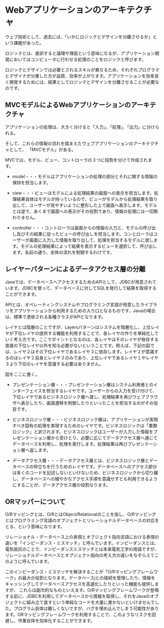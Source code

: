 # Webアプリケーションのアーキテクチャ

ウェブ技術として、過去には、「いかにロジックとデザインを分離させるか」という課題があった。

ロジックとは、直訳すると論理や理屈という意味になるが、アプリケーション開発においてはコンピュータに行わせる処理のことをロジックと呼びます。


ロジックとデザインでは必要とされるスキルが異なるため、それぞれプログラマとデザイナが分業した方が品質、効率が上がります。アプリケーションを効率良く開発するためには、結果としてロジックとデザインを分離させることが必要なのです。


## MVCモデルによるWebアプリケーションのアーキテクチャ

アプリケーションの処理は、大きく分けると「入力」、「処理」、「出力」に分けられる。

そして、これらの情報の流れを踏まえたウェブアプリケーションのアーキテクチャとして、
「MVCモデル」がある。

MVCでは、モデル、ビュー、コントローラの３つに役割を分けて作成されます。

* model・・・モデルはアプリケーションの処理の部分とそれに関する情報の保持を担当します。

* view・・・ビューはモデルによる処理結果の画面への表示を担当します。処理結果自体はモデルが持っているので、ビューがモデルから処理結果を取り出して、ユーザーが見やすいように整形した上で画面へ表示します。モデルとは逆で、あくまで画面への表示がその役割であり、情報の処理には一切関わりません。

* controller・・・コントローラは画面からの情報の入力と、モデルの呼び出し及びその結果に従ったビューの呼び出しを担当します。コンとローラはユーザーが画面に入力した情報を取り出して、処理を担当するモデルに渡します。モデルの処理結果によって結果を表示するビューを選択して、呼び出します。名前の通り、全体の流れを制御するわけです。

## レイヤーパターンによるデータアクセス層の分離

Javaでは、データベースへアクセスするためのAPIとして、JDBCが用意されています。JDBCを使って、データベースに対してSQLを発行して結果を取得することができます。


APIとは、オペレーティングシステムやプログラミング言語が用意したライブラリをアプリケーションから利用するための入り口となるものです、Javaの場合は、標準で憑依される各種クラスがAPIとなります。

レイヤとは階層のことですが、Layersパターンはシステムを階層化し、上位レイヤが下位レイヤの提供する機能を利用することで、各レイヤの作りを単純化していく考え方です。ここでポイントとなるのは、各レイヤはそのレイヤが依存する直接の下位レイヤ以外を知る必要がないということです。例えば、下記の図では、レイヤ２はその下位レイヤであるレイヤ３に依存します。レイヤ２が意識するのはレイヤ２自身とレイヤ３のみであり、上位レイヤであるレイヤ１やレイヤ３より下位のレイヤを意識する必要はありません。

図をここに書く。

* プレゼンテーション層・・・プレゼンテーション層はシステム利用者とのインターフェイスを担当するレイヤです。ユーザーからの入力を受け付けて、下位レイヤであるビジネスロジック層へ渡し、処理結果を再びウェブブラウザへ表示したり、画面遷移を制御したりといったことを担当するのがその役目です。

* ビジネスロジック層・・・ビジネスロジック層は、アプリケーションが実現すべき固有の処理を実現するためのレイヤです。ビジネスロジックは「業務ロジック」と訳されます。ビジネスロジックはユーザーが入力した情報をプレゼンテーション層から受けとり、必要に応じてデータアクセス層へ通じてデータベースを利用し、処理を実行します。処理結果は再びプレゼンテーション層へ返します。

* データアクセス層・・・データアクセス層とは、ビジネスロジック層とデータベースの仲立ちを行うためのレイヤです。データベースへのアクセス部分は多くのコードを記述しないといけないため、ビジネスロジックから切り離し、データベースへの細やかなアクセス手順を意識せずとも利用できるようにすることが、データアクセス層の役割なります。


## ORマッパーについて

O/Rマッピングとは、O/RとはObject/Relationalのことを指し、O/Rマッピングとはプログラミング言語のオブジェクトとリレーショナルデータベースの対応をとる、という意味になります。

リレーショナル・データベース上の表現とオブジェクト指向言語における表現の違いを「インピーダンス・ミスマッチ」と呼んでいます。インピーダンスとは、電気抵抗のことで、インピーダンスミスマッチとは本来電気工学の用語ですが、リレーショナルデータベースとオブジェクト指向の考え方の違いをなぞらえてこのように呼んでいます。

このインピーダンス・ミスマッチを解決することが「O/Rマッピングフレームワーク」の最大の役割となります。データベースjとの接続を管理したり、情報をキャッシングしてデータベースアクセスを高速化したりといった機能も提供しますが、 これらは副次的なものといえます。O/Rマッピングフレームワークが登場する前に、JDBCを利用してデータベースから情報を取得し、それをJavaのオブジェクトに組み立て直すという単純なコードを大量に書かないといけませんでした。プログラム自体は難しくないですが、バグを埋め込んでしまう可能性があります。ORマッピングフレームワークを利用することで、このようなリスクを回避し、作業自体を効率化することができます。
